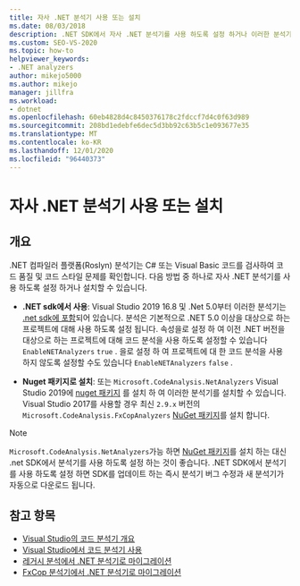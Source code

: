 ```yaml
---
title: 자사 .NET 분석기 사용 또는 설치
ms.date: 08/03/2018
description: .NET SDK에서 자사 .NET 분석기를 사용 하도록 설정 하거나 이러한 분석기를 NuGet 패키지로 설치 하는 방법에 대해 알아봅니다.
ms.custom: SEO-VS-2020
ms.topic: how-to
helpviewer_keywords:
- .NET analyzers
author: mikejo5000
ms.author: mikejo
manager: jillfra
ms.workload:
- dotnet
ms.openlocfilehash: 60eb4828d4c8450376178c2fdccf7d4c0f63d989
ms.sourcegitcommit: 208bd1edebfe6dec5d3bb92c63b5c1e093677e35
ms.translationtype: MT
ms.contentlocale: ko-KR
ms.lasthandoff: 12/01/2020
ms.locfileid: "96440373"
---
```

# <a name="enable-or-install-first-party-net-analyzers"></a>자사 .NET 분석기 사용 또는 설치

## <a name="overview"></a>개요

.NET 컴파일러 플랫폼(Roslyn) 분석기는 C# 또는 Visual Basic 코드를 검사하여 코드 품질 및 코드 스타일 문제를 확인합니다. 다음 방법 중 하나로 자사 .NET 분석기를 사용 하도록 설정 하거나 설치할 수 있습니다.

- **.NET sdk에서 사용**: Visual Studio 2019 16.8 및 .Net 5.0부터 이러한 분석기는 [.net sdk에 포함](/dotnet/fundamentals/code-analysis/overview)되어 있습니다. 분석은 기본적으로 .NET 5.0 이상을 대상으로 하는 프로젝트에 대해 사용 하도록 설정 됩니다. 속성을로 설정 하 여 이전 .NET 버전을 대상으로 하는 프로젝트에 대해 코드 분석을 사용 하도록 설정할 수 있습니다 `EnableNETAnalyzers` `true` . 을로 설정 하 여 프로젝트에 대 한 코드 분석을 사용 하지 않도록 설정할 수도 있습니다 `EnableNETAnalyzers` `false` .

- **Nuget 패키지로 설치**: 또는 `Microsoft.CodeAnalysis.NetAnalyzers` Visual Studio 2019에 [nuget 패키지](https://www.nuget.org/packages/Microsoft.CodeAnalysis.NetAnalyzers) 를 설치 하 여 이러한 분석기를 설치할 수 있습니다. Visual Studio 2017를 사용할 경우 최신 `2.9.x` 버전의 `Microsoft.CodeAnalysis.FxCopAnalyzers` [NuGet 패키지](https://www.nuget.org/packages/Microsoft.CodeAnalysis.FxCopAnalyzers/)를 설치 합니다.

> [!NOTE]
> `Microsoft.CodeAnalysis.NetAnalyzers`가능 하면 [NuGet 패키지](https://www.nuget.org/packages/Microsoft.CodeAnalysis.NetAnalyzers)를 설치 하는 대신 .net SDK에서 분석기를 사용 하도록 설정 하는 것이 좋습니다. .NET SDK에서 분석기를 사용 하도록 설정 하면 SDK를 업데이트 하는 즉시 분석기 버그 수정과 새 분석기가 자동으로 다운로드 됩니다.

## <a name="see-also"></a>참고 항목

- [Visual Studio의 코드 분석기 개요](roslyn-analyzers-overview.md)
- [Visual Studio에서 코드 분석기 사용](use-roslyn-analyzers.md)
- [레거시 분석에서 .NET 분석기로 마이그레이션](migrate-from-legacy-analysis-to-net-analyzers.md)
- [FxCop 분석기에서 .NET 분석기로 마이그레이션](migrate-from-fxcop-analyzers-to-net-analyzers.md)

